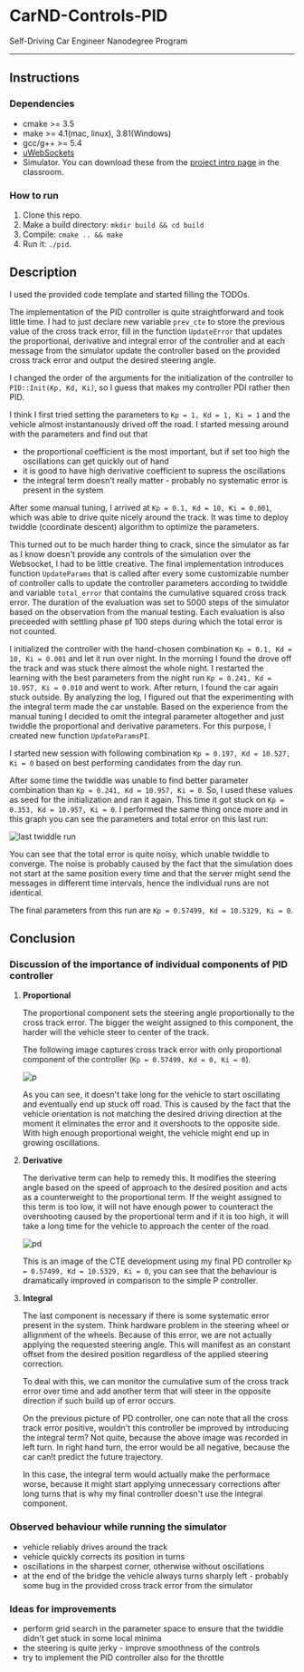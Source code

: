 # CarND-Controls-PID
Self-Driving Car Engineer Nanodegree Program

---

## Instructions

### Dependencies

* cmake >= 3.5
* make >= 4.1(mac, linux), 3.81(Windows)
* gcc/g++ >= 5.4
* [uWebSockets](https://github.com/uWebSockets/uWebSockets)
* Simulator. You can download these from the [project intro page](https://github.com/udacity/self-driving-car-sim/releases) in the classroom.

### How to run

1. Clone this repo.
2. Make a build directory: `mkdir build && cd build`
3. Compile: `cmake .. && make`
4. Run it: `./pid`. 


## Description

I used the provided code template and started filling the TODOs.

The implementation of the PID controller is quite straightforward and took little time. I had to just declare new variable `prev_cte` to store the previous value of the cross track error, fill in the function `UpdateError` that updates the proportional, derivative and integral error of the controller and at each message from the simulator update the controller based on the provided cross track error and output the desired steering angle.

I changed the order of the arguments for the initialization of the controller to `PID::Init(Kp, Kd, Ki)`, so I guess that makes my controller PDI rather then PID.

I think I first tried setting the parameters to  `Kp = 1, Kd = 1, Ki = 1` and the vehicle almost instantanously drived off the road. I started messing around with the parameters and find out that

* the proportional coefficient is the most important, but if set too high the oscillations can get quickly out of hand
* it is good to have high derivative coefficient to supress the oscillations
* the integral term doesn't really matter - probably no systematic error is present in the system

After some manual tuning, I arrived at `Kp = 0.1, Kd = 10, Ki = 0.001`, which was able to drive quite nicely around the track. It was time to deploy twiddle (coordinate descent) algorithm to optimize the parameters.

This turned out to be much harder thing to crack, since the simulator as far as I know doesn't provide any controls of the simulation over the Websocket, I had to be little creative. The final implementation introduces function `UpdateParams` that is called after every some customizable number of controller calls to update the controller parameters according to twiddle and variable `total_error` that contains the cumulative squared cross track error. The duration of the evaluation was set to 5000 steps of the simulator based on the observation from the manual testing. Each evaluation is also preceeded with settling phase pf 100 steps during which the total error is not counted.

I initialized the controller with the hand-chosen combination `Kp = 0.1, Kd = 10, Ki = 0.001` and let it run over night. In the morning I found the drove off the track and was stuck there almost the whole night. I restarted the learning with the best parameters from the night run `Kp = 0.241, Kd = 10.957, Ki = 0.010` and went to work. After return, I found the car again stuck outside. By analyzing the log, I figured out that the experimenting with the integral term made the car unstable. Based on the experience from the manual tuning I decided to omit the integral parameter altogether and just twiddle the proportional and derivative parameters. For this purpose, I created new function `UpdateParamsPI`.

I started new session with following combination `Kp = 0.197, Kd = 10.527, Ki = 0` based on best performing candidates from the day run. 

After some time the twiddle was unable to find better parameter combination than `Kp = 0.241, Kd = 10.957, Ki = 0`. So, I used these values as seed for the initialization and ran it again. This time it got stuck on `Kp = 0.353, Kd = 10.957, Ki = 0`. I performed the same thing once more and in this graph you can see the parameters and total error on this last run: 

![last twiddle run](./images/twiddle.png "Last twiddle run")

You can see that the total error is quite noisy, which unable twiddle to converge. The noise is probably caused by the fact that the simulation does not start at the same position every time and that the server might send the messages in different time intervals, hence the individual runs are not identical.

The final parameters from this run are `Kp = 0.57499, Kd = 10.5329, Ki = 0`.


## Conclusion

### Discussion of the importance of individual components of PID controller

1. **Proportional**

   The proportional component sets the steering angle proportionally to the cross track error. The bigger the weight assigned to this component, the harder will the vehicle  steer to center of the track.

   The following image captures cross track error with only proportional component of the controller (`Kp = 0.57499, Kd = 0, Ki = 0`).

   ![p](./images/p.png "Proportional")

   
   As you can see, it doesn't take long for the vehicle to start oscillating and eventually end up stuck off road. This is caused by the fact that the vehicle orientation is not matching the desired driving direction at the moment it eliminates the error and it overshoots to the opposite side. With high enough proportional weight, the vehicle might end up in growing oscillations.

2. **Derivative**

   The derivative term can help to remedy this. It modifies the steering angle based on the speed of approach to the desired position and acts as a counterweight to the proportional term. If the weight assigned to this term is too low, it will not have enough power to counteract the overshooting caused by the proportional term and if it is too high, it will take a long time for the vehicle to approach the center of the road.

   ![pd](./images/pd.png "PD")

   This is an image of the CTE development using my final PD controller `Kp = 0.57499, Kd = 10.5329, Ki = 0`, you can see that the behaviour is dramatically improved in comparison to the simple P controller.

3. **Integral**

   The last component is necessary if there is some systematic error present in the system. Think hardware problem in the steering wheel or allignment of the wheels. Because of this error, we are not actually applying the requested steering angle. This will manifest as an constant offset from the desired position regardless of the applied steering correction. 

   To deal with this, we can monitor the cumulative sum of the cross track error over time and add another term that will steer in the opposite direction if such build up of error occurs.

   On the previous picture of PD controller, one can note that all the cross track error positive, wouldn't this controller be improved by introducing the integral term? Not quite, because the above image was recorded in left turn. In right hand turn, the error would be all negative, because the car can!t predict the future trajectory.

   In this case, the integral term would actually make the performace worse, because it might start applying unnecessary corrections after long turns that is why my final controller doesn't use the integral component.

### Observed behaviour while running the simulator

* vehicle reliably drives around the track
* vehicle quickly corrects its position in turns
* oscillations in the sharpest corner, otherwise without oscillations
* at the end of the bridge the vehicle always turns sharply left - probably some bug in the provided cross track error from the simulator


### Ideas for improvements

* perform grid search in the parameter space to ensure that the twiddle didn't get stuck in some local minima
* the steering is quite jerky - improve smoothness of the controls
* try to implement the PID controller also for the throttle

